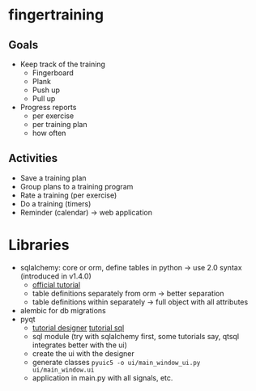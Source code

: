 # fingertraining

## Goals

* Keep track of the training
  * Fingerboard
  * Plank
  * Push up
  * Pull up
* Progress reports
  * per exercise
  * per training plan
  * how often

## Activities

* Save a training plan
* Group plans to a training program
* Rate a training (per exercise)
* Do a training (timers)
* Reminder (calendar) -> web application

# Libraries

* sqlalchemy: core or orm, define tables in python -> use 2.0 syntax (introduced in v1.4.0)
  * [official tutorial](https://docs.sqlalchemy.org/en/14/tutorial/)
  * table definitions separately from orm -> better separation
  * table definitions within separately -> full object with all attributes
* alembic for db migrations
* pyqt
  * [tutorial designer](https://realpython.com/qt-designer-python/) [tutorial sql](https://realpython.com/python-pyqt-database/)
  * sql module (try with sqlalchemy first, some tutorials say, qtsql integrates better with the ui)
  * create the ui with the designer
  * generate classes ``pyuic5 -o ui/main_window_ui.py ui/main_window.ui``
  * application in main.py with all signals, etc.